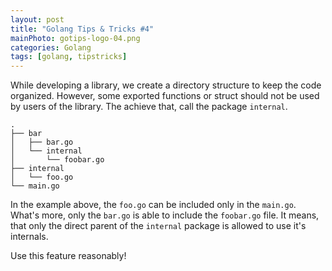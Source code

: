```yaml
---
layout: post
title: "Golang Tips & Tricks #4" 
mainPhoto: gotips-logo-04.png 
categories: Golang
tags: [golang, tipstricks]
---
```


While developing a library, we create a directory structure to keep the code organized. However, some exported functions or struct should not be used by users of the library. The achieve that, call the package `internal`.

```
.
├── bar
│   ├── bar.go
│   └── internal
│       └── foobar.go
├── internal
│   └── foo.go
└── main.go
```

In the example above, the `foo.go` can be included only in the `main.go`. What's more, only the `bar.go` is able to include the `foobar.go` file. It means, that only the direct parent of the `internal` package is allowed to use it's internals.

Use this feature reasonably!